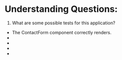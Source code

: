# Understanding Questions:
1. What are some possible tests for this application?
* The ContactForm component correctly renders.
* 
* 
* 
* 